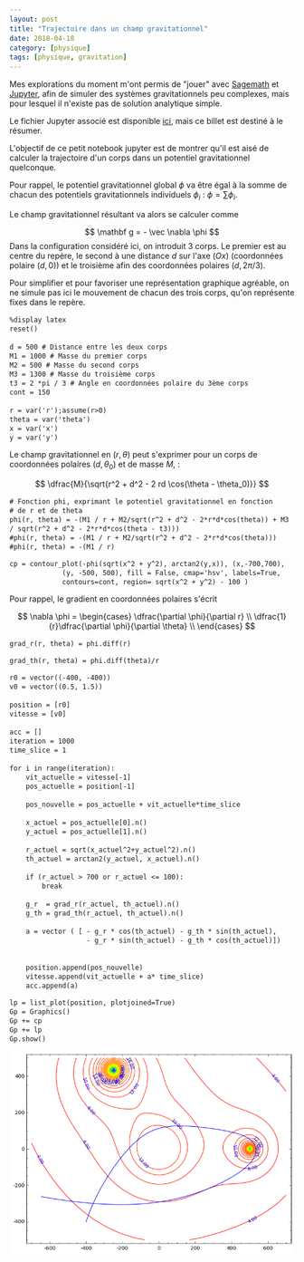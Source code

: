 ```yaml
---
layout: post
title: "Trajectoire dans un champ gravitationnel"
date: 2018-04-18
category: [physique]
tags: [physique, gravitation]
---
```


Mes explorations du moment m'ont permis de "jouer" avec [Sagemath](http://www.sagemath.org/fr/) et [Jupyter](http://jupyter.org/), afin de simuler des systèmes gravitationnels peu complexes, mais pour lesquel il n'existe pas de solution analytique simple.

Le fichier Jupyter associé est disponible [ici](https://github.com/julienbordet/Divers/blob/master/Physique/Trajectoire%20dans%20un%20potentiel%20gravitationnel%20de%20plusieurs%20corps.ipynb), mais ce billet est destiné à le résumer.

L'objectif de ce petit notebook jupyter est de montrer qu'il est aisé de calculer la trajectoire d'un corps dans un potentiel gravitationnel quelconque.

Pour rappel, le potentiel gravitationnel global $\phi$ va être égal à la somme de chacun des potentiels gravitationnels individuels $\phi_i$ : $\phi = \sum \phi_i$.

Le champ gravitationnel résultant va alors se calculer comme

$$
\mathbf g = - \vec \nabla \phi
$$
Dans la configuration considéré ici, on introduit 3 corps. Le premier est au centre du repère, le second à une distance $d$ sur l'axe $(Ox)$ (coordonnées polaire $(d,0)$) et le troisième afin des coordonnées polaires $(d, 2\pi/3)$.

Pour simplifier et pour favoriser une représentation graphique agréable, on ne simule pas ici le mouvement de chacun des trois corps, qu'on représente fixes dans le repère.

```
%display latex
reset()

d = 500 # Distance entre les deux corps
M1 = 1000 # Masse du premier corps
M2 = 500 # Masse du second corps
M3 = 1300 # Masse du troisième corps
t3 = 2 *pi / 3 # Angle en coordonnées polaire du 3ème corps
cont = 150

r = var('r');assume(r>0)
theta = var('theta')
x = var('x')
y = var('y')
```

Le champ gravitationnel en $(r, \theta)$ peut s'exprimer pour un corps de coordonnées polaires $(d, \theta_0)$ et de masse $M$, :

$$
\dfrac{M}{\sqrt{r^2 + d^2 - 2 rd \cos(\theta - \theta_0)}}
$$

```
# Fonction phi, exprimant le potentiel gravitationnel en fonction
# de r et de theta
phi(r, theta) = -(M1 / r + M2/sqrt(r^2 + d^2 - 2*r*d*cos(theta)) + M3 / sqrt(r^2 + d^2 - 2*r*d*cos(theta - t3)))
#phi(r, theta) = -(M1 / r + M2/sqrt(r^2 + d^2 - 2*r*d*cos(theta)))
#phi(r, theta) = -(M1 / r)
```

```
cp = contour_plot(-phi(sqrt(x^2 + y^2), arctan2(y,x)), (x,-700,700),
             (y, -500, 500), fill = False, cmap='hsv', labels=True,
             contours=cont, region= sqrt(x^2 + y^2) - 100 )
```

Pour rappel, le gradient en coordonnées polaires s'écrit

$$
\nabla \phi = 
\begin{cases}
\dfrac{\partial \phi}{\partial r} \\
\dfrac{1}{r}\dfrac{\partial \phi}{\partial \theta} \\
\end{cases}
$$

```
grad_r(r, theta) = phi.diff(r)
```

```
grad_th(r, theta) = phi.diff(theta)/r
```

```
r0 = vector((-400, -400))
v0 = vector((0.5, 1.5))

position = [r0]
vitesse = [v0]

acc = []
iteration = 1000
time_slice = 1

for i in range(iteration):
    vit_actuelle = vitesse[-1]
    pos_actuelle = position[-1]
    
    pos_nouvelle = pos_actuelle + vit_actuelle*time_slice
    
    x_actuel = pos_actuelle[0].n()
    y_actuel = pos_actuelle[1].n()
    
    r_actuel = sqrt(x_actuel^2+y_actuel^2).n()
    th_actuel = arctan2(y_actuel, x_actuel).n()
            
    if (r_actuel > 700 or r_actuel <= 100):
        break

    g_r  = grad_r(r_actuel, th_actuel).n()
    g_th = grad_th(r_actuel, th_actuel).n()
    
    a = vector ( [ - g_r * cos(th_actuel) - g_th * sin(th_actuel),
                   - g_r * sin(th_actuel) - g_th * cos(th_actuel)])

    
    position.append(pos_nouvelle)        
    vitesse.append(vit_actuelle + a* time_slice)
    acc.append(a)
```

```
lp = list_plot(position, plotjoined=True)
Gp = Graphics()
Gp += cp
Gp += lp
Gp.show()
```

<img src="/images/blog/Champ-gravitationnel.png" />
